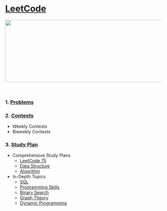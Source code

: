 # [LeetCode](https://leetcode.com/explore)
<p align="center">
    <img width="1000" height="200" src="https://github.com/AkashSingh3031/The-Complete-FAANG-Preparation/blob/master/images/LeetCode.png">
</p><br>

### 1. [Problems](https://leetcode.com/problemset/all)

### 2. [Contests](https://leetcode.com/contest)
   - Weekly Contests
   - Biweekly Contests

### 3. [Study Plan](https://leetcode.com/study-plan)
   - Comprehensive Study Plans
      - [LeetCode 75](https://leetcode.com/study-plan/leetcode-75)
      - [Data Structure](https://leetcode.com/study-plan/data-structure)
      - [Algorithm](https://leetcode.com/study-plan/algorithm)
   - In-Depth Topics
      - [SQL](https://leetcode.com/study-plan/sql)
      - [Programming Skills](https://leetcode.com/study-plan/programming-skills)
      - [Binary Search](https://leetcode.com/study-plan/binary-search)
      - [Graph Theory](https://leetcode.com/study-plan/graph)
      - [Dynamic Programming](https://leetcode.com/study-plan/dynamic-programming)
	  
